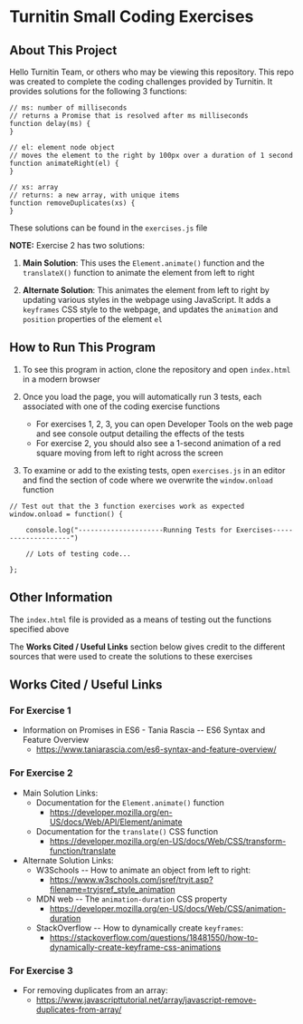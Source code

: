 # Turnitin Small Coding Exercises

## About This Project

Hello Turnitin Team, or others who may be viewing this repository. This repo was created to complete the coding challenges provided by Turnitin. It provides solutions for the following 3 functions:

```
// ms: number of milliseconds
// returns a Promise that is resolved after ms milliseconds
function delay(ms) {
}

// el: element node object
// moves the element to the right by 100px over a duration of 1 second
function animateRight(el) {
}

// xs: array
// returns: a new array, with unique items
function removeDuplicates(xs) {
}
```
These solutions can be found in the `exercises.js` file

**NOTE:** Exercise 2 has two solutions:

1. **Main Solution**: This uses the `Element.animate()` function and the `translateX()` function to animate the element from left to right

2. **Alternate Solution**: This animates the element from left to right by updating various styles in the webpage using JavaScript. It adds a `keyframes` CSS style to the webpage, and updates the `animation` and `position` properties of the element `el`
 
## How to Run This Program ##

1. To see this program in action, clone the repository and open `index.html` in a modern browser

2. Once you load the page, you will automatically run 3 tests, each associated with one of the coding exercise functions
    - For exercises 1, 2, 3, you can open Developer Tools on the web page and see console output detailing the effects of the tests
    - For exercise 2, you should also see a 1-second animation of a red square moving from left to right across the screen

3. To examine or add to the existing tests, open `exercises.js` in an editor and find the section of code where we overwrite the `window.onload` function 

```
// Test out that the 3 function exercises work as expected
window.onload = function() {

    console.log("---------------------Running Tests for Exercises--------------------")

    // Lots of testing code...

};
```

## Other Information

The `index.html` file is provided as a means of testing out the functions specified above

The **Works Cited / Useful Links** section below gives credit to the different sources
that were used to create the solutions to these exercises

## Works Cited / Useful Links

### For **Exercise 1**
- Information on Promises in ES6 - Tania Rascia -- ES6 Syntax and Feature Overview
   - https://www.taniarascia.com/es6-syntax-and-feature-overview/

### For **Exercise 2**
- Main Solution Links:
   - Documentation for the `Element.animate()` function
      - https://developer.mozilla.org/en-US/docs/Web/API/Element/animate
   - Documentation for the `translate()` CSS function
      - https://developer.mozilla.org/en-US/docs/Web/CSS/transform-function/translate
- Alternate Solution Links:
   - W3Schools -- How to animate an object from left to right:
      - https://www.w3schools.com/jsref/tryit.asp?filename=tryjsref_style_animation
   - MDN web -- The `animation-duration` CSS property
      - https://developer.mozilla.org/en-US/docs/Web/CSS/animation-duration
   - StackOverflow -- How to dynamically create `keyframes`:
      - https://stackoverflow.com/questions/18481550/how-to-dynamically-create-keyframe-css-animations

### For **Exercise 3**
   - For removing duplicates from an array:
      - https://www.javascripttutorial.net/array/javascript-remove-duplicates-from-array/